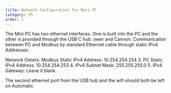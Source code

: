 ```yaml
---
title: Network Configuration for Mini PC
category: V5
order: 1
---
```


The Mini PC has two ethernet interfaces.  One is built into the PC and the other is provided through the USB C hub. ower and Cannon: Communication between PC and Modbus by standard Ethernet cable through static IPv4 Addresses:


Network Details:
Modbus Static IPv4 Address: 10.254.254.254
3. PC Static IPv4 Address: 10.254.254.253
4. IPv4 Subnet Mask: 255.255.255.0
5. IPv4 Gateway: Leave it blank

The second ethernet port from the USB hub and the wifi should both be left on Automatic